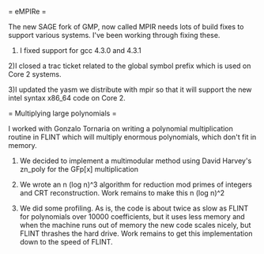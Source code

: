 = eMPIRe =

The new SAGE fork of GMP, now called MPIR needs lots of build fixes to support various systems. I've been working through fixing these.

1) I fixed support for gcc 4.3.0 and 4.3.1

2)I closed a trac ticket related to the global symbol prefix which is used on Core 2 systems. 

3)I updated the yasm we distribute with mpir so that it will support the new intel syntax x86_64 code on Core 2.

= Multiplying large polynomials =

I worked with Gonzalo Tornaria on writing a polynomial multiplication routine in FLINT which will multiply enormous polynomials, which don't fit in memory.

1) We decided to implement a multimodular method using David Harvey's zn_poly for the GFp[x] multiplication

2) We wrote an n (log n)^3 algorithm for reduction mod primes of integers and CRT reconstruction. Work remains to make this n (log n)^2

3) We did some profiling. As is, the code is about twice as slow as FLINT for polynomials over 10000 coefficients, but it uses less memory and when the machine runs out of memory the new code scales nicely, but FLINT thrashes the hard drive. Work remains to get this implementation down to the speed of FLINT.
